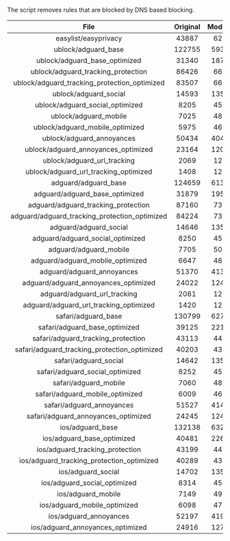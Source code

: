The script removes rules that are blocked by DNS based blocking.


| File | Original | Modified |
|:----:|:-----:|:-----:|
| easylist/easyprivacy | 43887 | 6217 |
| ublock/adguard_base | 122755 | 59334 |
| ublock/adguard_base_optimized | 31340 | 18740 |
| ublock/adguard_tracking_protection | 86426 | 6694 |
| ublock/adguard_tracking_protection_optimized | 83507 | 6652 |
| ublock/adguard_social | 14593 | 13516 |
| ublock/adguard_social_optimized | 8205 | 4501 |
| ublock/adguard_mobile | 7025 | 4857 |
| ublock/adguard_mobile_optimized | 5975 | 4660 |
| ublock/adguard_annoyances | 50434 | 40475 |
| ublock/adguard_annoyances_optimized | 23164 | 12037 |
| ublock/adguard_url_tracking | 2069 | 1228 |
| ublock/adguard_url_tracking_optimized | 1408 | 1223 |
| adguard/adguard_base | 124659 | 61339 |
| adguard/adguard_base_optimized | 31879 | 19589 |
| adguard/adguard_tracking_protection | 87160 | 7377 |
| adguard/adguard_tracking_protection_optimized | 84224 | 7304 |
| adguard/adguard_social | 14646 | 13577 |
| adguard/adguard_social_optimized | 8250 | 4545 |
| adguard/adguard_mobile | 7705 | 5037 |
| adguard/adguard_mobile_optimized | 6647 | 4830 |
| adguard/adguard_annoyances | 51370 | 41334 |
| adguard/adguard_annoyances_optimized | 24022 | 12430 |
| adguard/adguard_url_tracking | 2081 | 1238 |
| adguard/adguard_url_tracking_optimized | 1420 | 1233 |
| safari/adguard_base | 130799 | 62768 |
| safari/adguard_base_optimized | 39125 | 22115 |
| safari/adguard_tracking_protection | 43113 | 4459 |
| safari/adguard_tracking_protection_optimized | 40203 | 4389 |
| safari/adguard_social | 14642 | 13567 |
| safari/adguard_social_optimized | 8252 | 4535 |
| safari/adguard_mobile | 7060 | 4899 |
| safari/adguard_mobile_optimized | 6009 | 4693 |
| safari/adguard_annoyances | 51527 | 41423 |
| safari/adguard_annoyances_optimized | 24245 | 12497 |
| ios/adguard_base | 132138 | 63285 |
| ios/adguard_base_optimized | 40481 | 22634 |
| ios/adguard_tracking_protection | 43199 | 4467 |
| ios/adguard_tracking_protection_optimized | 40289 | 4397 |
| ios/adguard_social | 14702 | 13599 |
| ios/adguard_social_optimized | 8314 | 4549 |
| ios/adguard_mobile | 7149 | 4938 |
| ios/adguard_mobile_optimized | 6098 | 4729 |
| ios/adguard_annoyances | 52197 | 41989 |
| ios/adguard_annoyances_optimized | 24916 | 12777 |